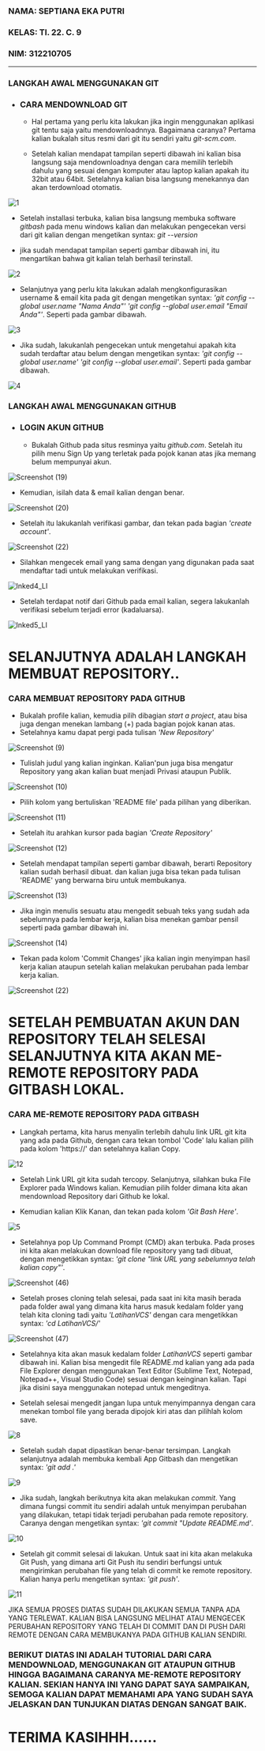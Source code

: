 ### NAMA: SEPTIANA EKA PUTRI

### KELAS: TI. 22. C. 9

### NIM: 312210705

___________________________________________________________________________________________________________________________________________________________________________________________________________________________________________________________________________________________________________________________________


### LANGKAH AWAL MENGGUNAKAN GIT

* ### CARA MENDOWNLOAD GIT
   - Hal pertama yang perlu kita lakukan jika ingin menggunakan aplikasi git tentu saja yaitu mendownloadnnya. Bagaimana caranya? Pertama kalian bukalah situs resmi dari git itu sendiri yaitu *git-scm.com*.
  
   - Setelah kalian mendapat tampilan seperti dibawah ini kalian bisa langsung saja mendownloadnya dengan cara memilih terlebih dahulu yang sesuai dengan komputer atau laptop kalian apakah itu 32bit atau 64bit. Setelahnya kalian bisa langsung menekannya dan akan terdownload otomatis.

![1](https://user-images.githubusercontent.com/72906579/96366907-cee62580-1174-11eb-9649-79f84b038f5b.png)

   - Setelah installasi terbuka, kalian bisa langsung membuka software *gitbash* pada menu windows kalian dan melakukan pengecekan versi dari git kalian dengan mengetikan syntax: *git --version*
  
   - jika sudah mendapat tampilan seperti gambar dibawah ini, itu mengartikan bahwa git kalian telah berhasil terinstall.
  
![2](https://user-images.githubusercontent.com/72906579/96366920-e3c2b900-1174-11eb-8c46-3456d7558325.png)

   - Selanjutnya yang perlu kita lakukan adalah mengkonfigurasikan username & email kita pada git dengan mengetikan syntax: *'git config --global user.name "Nama Anda"'  'git config --global user.email "Email Anda"'*. Seperti pada gambar dibawah.
  
![3](https://user-images.githubusercontent.com/72906579/96366927-ef15e480-1174-11eb-994a-6b84b17ae4cc.png)

   - Jika sudah, lakukanlah pengecekan untuk mengetahui apakah kita sudah terdaftar atau belum dengan mengetikan syntax: *'git config --global user.name'  'git config --global user.email'*. Seperti pada gambar dibawah.
  
![4](https://user-images.githubusercontent.com/72906579/96366929-f0471180-1174-11eb-96c3-a59b553c992f.png)

### LANGKAH AWAL MENGGUNAKAN GITHUB

* ### LOGIN AKUN GITHUB
  - Bukalah Github pada situs resminya yaitu *github.com*. Setelah itu pilih menu Sign Up yang terletak pada pojok kanan atas jika memang belum mempunyai akun.
  
![Screenshot (19)](https://user-images.githubusercontent.com/72906579/96261495-b9dd8b00-0fea-11eb-965a-9b26f0ba76e0.png)


  - Kemudian, isilah data & email kalian dengan benar.
  
![Screenshot (20)](https://user-images.githubusercontent.com/72906579/96261506-bcd87b80-0fea-11eb-8b18-8940821bddc1.png)


  - Setelah itu lakukanlah verifikasi gambar, dan tekan pada bagian *'create account'*.
  
![Screenshot (22)](https://user-images.githubusercontent.com/72906579/96261510-be09a880-0fea-11eb-939f-d0f73589e1b1.png)


  - Silahkan mengecek email yang sama dengan yang digunakan pada saat mendaftar tadi untuk melakukan verifikasi.

![Inked4_LI](https://user-images.githubusercontent.com/72906579/96267990-adf5c700-0ff2-11eb-82bb-3cb06cdee4cb.jpg)


  - Setelah terdapat notif dari Github pada email kalian, segera lakukanlah verifikasi sebelum terjadi error (kadaluarsa).
  
![Inked5_LI](https://user-images.githubusercontent.com/72906579/96268077-d087e000-0ff2-11eb-9c15-0d040e9ef587.jpg)


# SELANJUTNYA ADALAH LANGKAH MEMBUAT REPOSITORY..


### CARA MEMBUAT REPOSITORY PADA GITHUB

  - Bukalah profile kalian, kemudia pilih dibagian *start a project*, atau bisa juga dengan menekan lambang (+) pada bagian pojok kanan atas.
  - Setelahnya kamu dapat pergi pada tulisan *'New Repository'*

![Screenshot (9)](https://user-images.githubusercontent.com/72906579/96259118-5140df00-0fe7-11eb-9584-711c7bdb81f5.png)


  - Tulislah judul yang kalian inginkan. Kalian'pun juga bisa mengatur Repository yang akan kalian buat menjadi Privasi ataupun Publik.

![Screenshot (10)](https://user-images.githubusercontent.com/72906579/96259138-5867ed00-0fe7-11eb-9225-a6cef6649368.png)


  - Pilih kolom yang bertuliskan 'README file' pada pilihan yang diberikan.
  
![Screenshot (11)](https://user-images.githubusercontent.com/72906579/96259143-5a31b080-0fe7-11eb-9ecb-37ba8afa62bb.png)


 - Setelah itu arahkan kursor pada bagian *'Create Repository'*

![Screenshot (12)](https://user-images.githubusercontent.com/72906579/96259147-5bfb7400-0fe7-11eb-8224-e5d7bbb0abfb.png)


 - Setelah mendapat tampilan seperti gambar dibawah, berarti Repository kalian sudah berhasil dibuat. dan kalian juga bisa tekan pada tulisan 'README' yang berwarna biru untuk membukanya.

![Screenshot (13)](https://user-images.githubusercontent.com/72906579/96259170-6cabea00-0fe7-11eb-9ce5-84d99854a36f.png)


 - Jika ingin menulis sesuatu atau mengedit sebuah teks yang sudah ada sebelumnya pada lembar kerja, kalian bisa menekan gambar pensil seperti pada gambar dibawah ini.

![Screenshot (14)](https://user-images.githubusercontent.com/72906579/96259174-6f0e4400-0fe7-11eb-817d-f89aee7f3614.png)


 - Tekan pada kolom 'Commit Changes' jika kalian ingin menyimpan hasil kerja kalian ataupun setelah kalian melakukan perubahan pada lembar kerja kalian.
 
 ![Screenshot (22)](https://user-images.githubusercontent.com/72906579/96267209-bdc0db80-0ff1-11eb-9a6c-32da7d9cbb17.png)

# SETELAH PEMBUATAN AKUN DAN REPOSITORY TELAH SELESAI SELANJUTNYA KITA AKAN ME-REMOTE REPOSITORY PADA GITBASH LOKAL.


### CARA ME-REMOTE REPOSITORY PADA GITBASH

  - Langkah pertama, kita harus menyalin terlebih dahulu link URL git kita yang ada pada Github, dengan cara tekan tombol 'Code' lalu kalian pilih pada kolom 'https://' dan setelahnya kalian Copy.

![12](https://user-images.githubusercontent.com/72906579/96370692-e8916800-1188-11eb-9b5c-e989f70e92e7.png)

  - Setelah Link URL git kita sudah tercopy. Selanjutnya, silahkan buka File Explorer pada Windows kalian. Kemudian pilih folder dimana kita akan mendownload Repository dari Github ke lokal. 
  
  - Kemudian kalian Klik Kanan, dan tekan pada kolom *'Git Bash Here'*.
  
![5](https://user-images.githubusercontent.com/72906579/96366931-f210d500-1174-11eb-9b6d-8a959f822937.png)

  - Setelahnya pop Up Command Prompt (CMD) akan terbuka. Pada proses ini kita akan melakukan download file repository yang tadi dibuat, dengan mengetikkan syntax: *'git clone "link URL yang sebelumnya telah kalian copy"'*.

![Screenshot (46)](https://user-images.githubusercontent.com/72906579/96674488-1fd36500-1393-11eb-89df-5f425ccaf686.png)

  - Setelah proses cloning telah selesai, pada saat ini kita masih berada pada folder awal yang dimana kita harus masuk kedalam folder yang telah kita cloning tadi yaitu *'LatihanVCS'* dengan cara mengetikkan syntax: *'cd LatihanVCS/'*

![Screenshot (47)](https://user-images.githubusercontent.com/72906579/96674490-219d2880-1393-11eb-91b5-f485cafb04de.png)

  - Setelahnya kita akan masuk kedalam folder *LatihanVCS* seperti gambar dibawah ini. Kalian bisa mengedit file README.md kalian yang ada pada File Explorer dengan menggunakan Text Editor (Sublime Text, Notepad, Notepad++, Visual Studio Code) sesuai dengan keinginan kalian. Tapi jika disini saya menggunakan notepad untuk mengeditnya.
  
  - Setelah selesai mengedit jangan lupa untuk menyimpannya dengan cara menekan tombol file yang berada dipojok kiri  atas dan pilihlah kolom save.
  
![8](https://user-images.githubusercontent.com/72906579/96366941-f9d07980-1174-11eb-8641-6a1a6c7defca.png)

  - Setelah sudah dapat dipastikan benar-benar tersimpan. Langkah selanjutnya adalah membuka kembali App Gitbash dan mengetikan syntax: *'git add .'*
  
![9](https://user-images.githubusercontent.com/72906579/96366945-fe952d80-1174-11eb-9a24-c10601901933.png)

  - Jika sudah, langkah berikutnya kita akan melakukan *commit*. Yang dimana fungsi commit itu sendiri adalah untuk menyimpan perubahan yang dilakukan, tetapi tidak terjadi perubahan pada remote repository. Caranya dengan mengetikan syntax: *'git commit "Update README.md'*.
  
![10](https://user-images.githubusercontent.com/72906579/96367987-415a0400-117b-11eb-8419-231fd0855537.png)

  - Setelah git commit selesai di lakukan. Untuk saat ini kita akan melakuka Git Push, yang dimana arti Git Push itu sendiri berfungsi untuk mengirimkan perubahan file yang telah di commit ke remote repository. Kalian hanya perlu mengetikan syntax: *'git push'*.
  
![11](https://user-images.githubusercontent.com/72906579/96367990-4323c780-117b-11eb-877a-cae54ba73aa4.png)

JIKA SEMUA PROSES DIATAS SUDAH DILAKUKAN SEMUA TANPA ADA YANG TERLEWAT. KALIAN BISA LANGSUNG MELIHAT ATAU MENGECEK PERUBAHAN REPOSITORY YANG TELAH DI COMMIT DAN DI PUSH DARI REMOTE DENGAN CARA MEMBUKANYA PADA GITHUB KALIAN SENDIRI.


### BERIKUT DIATAS INI ADALAH TUTORIAL DARI CARA MENDOWNLOAD, MENGGUNAKAN GIT ATAUPUN GITHUB HINGGA BAGAIMANA CARANYA ME-REMOTE REPOSITORY KALIAN. SEKIAN HANYA INI YANG DAPAT SAYA SAMPAIKAN, SEMOGA KALIAN DAPAT MEMAHAMI APA YANG SUDAH SAYA JELASKAN DAN TUNJUKAN DIATAS DENGAN SANGAT BAIK.

# TERIMA KASIHHH......
